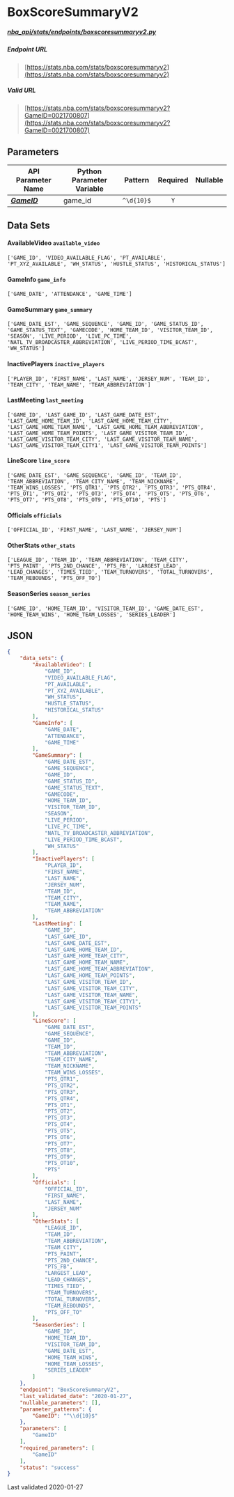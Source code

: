 # BoxScoreSummaryV2
##### [nba_api/stats/endpoints/boxscoresummaryv2.py](https://github.com/swar/nba_api/blob/master/nba_api/stats/endpoints/boxscoresummaryv2.py)

##### Endpoint URL
>[https://stats.nba.com/stats/boxscoresummaryv2](https://stats.nba.com/stats/boxscoresummaryv2)

##### Valid URL
>[https://stats.nba.com/stats/boxscoresummaryv2?GameID=0021700807](https://stats.nba.com/stats/boxscoresummaryv2?GameID=0021700807)

## Parameters
API Parameter Name | Python Parameter Variable | Pattern | Required | Nullable
------------ | ------------ | :-----------: | :---: | :---:
[_**GameID**_](https://github.com/swar/nba_api/blob/master/docs/nba_api/stats/library/parameters.md#GameID) | game_id | `^\d{10}$` | `Y` |  | 

## Data Sets
#### AvailableVideo `available_video`
```text
['GAME_ID', 'VIDEO_AVAILABLE_FLAG', 'PT_AVAILABLE', 'PT_XYZ_AVAILABLE', 'WH_STATUS', 'HUSTLE_STATUS', 'HISTORICAL_STATUS']
```

#### GameInfo `game_info`
```text
['GAME_DATE', 'ATTENDANCE', 'GAME_TIME']
```

#### GameSummary `game_summary`
```text
['GAME_DATE_EST', 'GAME_SEQUENCE', 'GAME_ID', 'GAME_STATUS_ID', 'GAME_STATUS_TEXT', 'GAMECODE', 'HOME_TEAM_ID', 'VISITOR_TEAM_ID', 'SEASON', 'LIVE_PERIOD', 'LIVE_PC_TIME', 'NATL_TV_BROADCASTER_ABBREVIATION', 'LIVE_PERIOD_TIME_BCAST', 'WH_STATUS']
```

#### InactivePlayers `inactive_players`
```text
['PLAYER_ID', 'FIRST_NAME', 'LAST_NAME', 'JERSEY_NUM', 'TEAM_ID', 'TEAM_CITY', 'TEAM_NAME', 'TEAM_ABBREVIATION']
```

#### LastMeeting `last_meeting`
```text
['GAME_ID', 'LAST_GAME_ID', 'LAST_GAME_DATE_EST', 'LAST_GAME_HOME_TEAM_ID', 'LAST_GAME_HOME_TEAM_CITY', 'LAST_GAME_HOME_TEAM_NAME', 'LAST_GAME_HOME_TEAM_ABBREVIATION', 'LAST_GAME_HOME_TEAM_POINTS', 'LAST_GAME_VISITOR_TEAM_ID', 'LAST_GAME_VISITOR_TEAM_CITY', 'LAST_GAME_VISITOR_TEAM_NAME', 'LAST_GAME_VISITOR_TEAM_CITY1', 'LAST_GAME_VISITOR_TEAM_POINTS']
```

#### LineScore `line_score`
```text
['GAME_DATE_EST', 'GAME_SEQUENCE', 'GAME_ID', 'TEAM_ID', 'TEAM_ABBREVIATION', 'TEAM_CITY_NAME', 'TEAM_NICKNAME', 'TEAM_WINS_LOSSES', 'PTS_QTR1', 'PTS_QTR2', 'PTS_QTR3', 'PTS_QTR4', 'PTS_OT1', 'PTS_OT2', 'PTS_OT3', 'PTS_OT4', 'PTS_OT5', 'PTS_OT6', 'PTS_OT7', 'PTS_OT8', 'PTS_OT9', 'PTS_OT10', 'PTS']
```

#### Officials `officials`
```text
['OFFICIAL_ID', 'FIRST_NAME', 'LAST_NAME', 'JERSEY_NUM']
```

#### OtherStats `other_stats`
```text
['LEAGUE_ID', 'TEAM_ID', 'TEAM_ABBREVIATION', 'TEAM_CITY', 'PTS_PAINT', 'PTS_2ND_CHANCE', 'PTS_FB', 'LARGEST_LEAD', 'LEAD_CHANGES', 'TIMES_TIED', 'TEAM_TURNOVERS', 'TOTAL_TURNOVERS', 'TEAM_REBOUNDS', 'PTS_OFF_TO']
```

#### SeasonSeries `season_series`
```text
['GAME_ID', 'HOME_TEAM_ID', 'VISITOR_TEAM_ID', 'GAME_DATE_EST', 'HOME_TEAM_WINS', 'HOME_TEAM_LOSSES', 'SERIES_LEADER']
```


## JSON
```json
{
    "data_sets": {
        "AvailableVideo": [
            "GAME_ID",
            "VIDEO_AVAILABLE_FLAG",
            "PT_AVAILABLE",
            "PT_XYZ_AVAILABLE",
            "WH_STATUS",
            "HUSTLE_STATUS",
            "HISTORICAL_STATUS"
        ],
        "GameInfo": [
            "GAME_DATE",
            "ATTENDANCE",
            "GAME_TIME"
        ],
        "GameSummary": [
            "GAME_DATE_EST",
            "GAME_SEQUENCE",
            "GAME_ID",
            "GAME_STATUS_ID",
            "GAME_STATUS_TEXT",
            "GAMECODE",
            "HOME_TEAM_ID",
            "VISITOR_TEAM_ID",
            "SEASON",
            "LIVE_PERIOD",
            "LIVE_PC_TIME",
            "NATL_TV_BROADCASTER_ABBREVIATION",
            "LIVE_PERIOD_TIME_BCAST",
            "WH_STATUS"
        ],
        "InactivePlayers": [
            "PLAYER_ID",
            "FIRST_NAME",
            "LAST_NAME",
            "JERSEY_NUM",
            "TEAM_ID",
            "TEAM_CITY",
            "TEAM_NAME",
            "TEAM_ABBREVIATION"
        ],
        "LastMeeting": [
            "GAME_ID",
            "LAST_GAME_ID",
            "LAST_GAME_DATE_EST",
            "LAST_GAME_HOME_TEAM_ID",
            "LAST_GAME_HOME_TEAM_CITY",
            "LAST_GAME_HOME_TEAM_NAME",
            "LAST_GAME_HOME_TEAM_ABBREVIATION",
            "LAST_GAME_HOME_TEAM_POINTS",
            "LAST_GAME_VISITOR_TEAM_ID",
            "LAST_GAME_VISITOR_TEAM_CITY",
            "LAST_GAME_VISITOR_TEAM_NAME",
            "LAST_GAME_VISITOR_TEAM_CITY1",
            "LAST_GAME_VISITOR_TEAM_POINTS"
        ],
        "LineScore": [
            "GAME_DATE_EST",
            "GAME_SEQUENCE",
            "GAME_ID",
            "TEAM_ID",
            "TEAM_ABBREVIATION",
            "TEAM_CITY_NAME",
            "TEAM_NICKNAME",
            "TEAM_WINS_LOSSES",
            "PTS_QTR1",
            "PTS_QTR2",
            "PTS_QTR3",
            "PTS_QTR4",
            "PTS_OT1",
            "PTS_OT2",
            "PTS_OT3",
            "PTS_OT4",
            "PTS_OT5",
            "PTS_OT6",
            "PTS_OT7",
            "PTS_OT8",
            "PTS_OT9",
            "PTS_OT10",
            "PTS"
        ],
        "Officials": [
            "OFFICIAL_ID",
            "FIRST_NAME",
            "LAST_NAME",
            "JERSEY_NUM"
        ],
        "OtherStats": [
            "LEAGUE_ID",
            "TEAM_ID",
            "TEAM_ABBREVIATION",
            "TEAM_CITY",
            "PTS_PAINT",
            "PTS_2ND_CHANCE",
            "PTS_FB",
            "LARGEST_LEAD",
            "LEAD_CHANGES",
            "TIMES_TIED",
            "TEAM_TURNOVERS",
            "TOTAL_TURNOVERS",
            "TEAM_REBOUNDS",
            "PTS_OFF_TO"
        ],
        "SeasonSeries": [
            "GAME_ID",
            "HOME_TEAM_ID",
            "VISITOR_TEAM_ID",
            "GAME_DATE_EST",
            "HOME_TEAM_WINS",
            "HOME_TEAM_LOSSES",
            "SERIES_LEADER"
        ]
    },
    "endpoint": "BoxScoreSummaryV2",
    "last_validated_date": "2020-01-27",
    "nullable_parameters": [],
    "parameter_patterns": {
        "GameID": "^\\d{10}$"
    },
    "parameters": [
        "GameID"
    ],
    "required_parameters": [
        "GameID"
    ],
    "status": "success"
}
```

Last validated 2020-01-27
